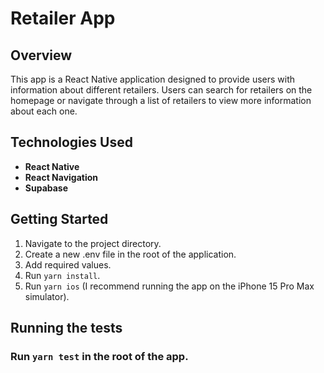 # Retailer App

## Overview

This app is a React Native application designed to provide users with information about different retailers. Users can search for retailers on the homepage or navigate through a list of retailers to view more information about each one.

## Technologies Used

- **React Native**
- **React Navigation**
- **Supabase**

## Getting Started

1. Navigate to the project directory.
2. Create a new .env file in the root of the application.
3. Add required values.
2. Run `yarn install`.
3. Run `yarn ios` (I recommend running the app on the iPhone 15 Pro Max simulator).

## Running the tests

### Run `yarn test` in the root of the app.